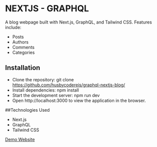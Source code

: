 # NEXTJS - GRAPHQL
A blog webpage built with Next.js, GraphQL, and Tailwind CSS. Features include:

* Posts
* Authors
* Comments
* Categories

## Installation

* Clone the repository: git clone https://github.com/husbycodereis/graphql-nextjs-blog/
* Install dependencies: npm install
* Start the development server: npm run dev
* Open http://localhost:3000 to view the application in the browser.

##Technologies Used
* Next.js
* GraphQL
* Tailwind CSS

[Demo Website](https://graphql-nextjs-blog-teal.vercel.app//) 
